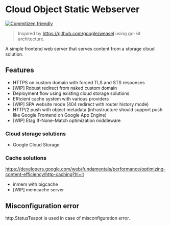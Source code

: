 # Cloud Object Static Webserver

[![Commitizen friendly](https://img.shields.io/badge/commitizen-friendly-brightgreen.svg)](http://commitizen.github.io/cz-cli/)

> Inspired by <https://github.com/google/weasel> using go-kit architecture.

A simple frontend web server that serves content from a storage cloud solution.

## Features

- HTTPS on custom domain with forced TLS and STS responses
- [WIP] Robust redirect from naked custom domain
- Deployment flow using existing cloud storage solutions
- Efficient cache system with various providers
- [WIP] SPA website mode (404 redirect with router history mode)
- HTTP/2 push with object metadata (infrastructure should support push like Google Frontend on Google App Engine)
- [WIP] Etag If-None-Match optimization middleware

### Cloud storage solutions

- Google Cloud Storage

### Cache solutions

https://developers.google.com/web/fundamentals/performance/optimizing-content-efficiency/http-caching?hl=it

- inmem with bigcache
- [WIP] memcache server

## Misconfiguration error

http.StatusTeapot is used in case of misconfiguration error.
